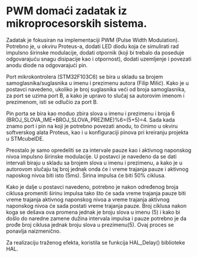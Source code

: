 # PWM domaći zadatak iz mikroprocesorskih sistema. 

Zadatak je fokusiran na implementaciji PWM (Pulse Width Modulation). Potrebno je, u okviru Proteus-a, dodati LED diodu koja će simulirati rad impulsno širinske modulacije, dodati otpornik (koji bi trebalo da poseduje odgovarajuću snagu disipacije kao i otpornost), dodati uzemljenje i povezati anodu diode na odgovarajući pin.

Port mikrokontrolera (STM32F103C6) se bira u skladu sa brojem samoglasnika/suglasnika u imenu i prezimenu autora (Filip Milić). Kako je u postavci navedeno, ukoliko je broj suglasnika veći od broja samoglasnika, za port se uzima port B, a kako je upravo to slučaj sa autorovim imenom i prezimenom, isti se odlučio za port B.

Pin porta se bira kao moduo zbira slova u imenu i prezimenu i broja 6 (BROJ_SLOVA_IME+BROJ_SLOVA_PREZIME)%6=(5+5)=4. Sada kada znamo port i pin na koji je potrebno povezati anodu, to činimo u okviru softverskog alata Proteus, kao i u konfiguraciji pinova pri kreiranju projekta u STMcubeIDE.

Preostalo je samo opredeliti se za intervale pauze kao i aktivnog naponskog nivoa impulsno širinske modulacije. U postavci je navedeno da se dati intervali biraju u skladu sa brojem slova u imenu i prezimenu, a kako je u autorovom slučaju taj broj jednak onda će i vreme trajanja pauze i aktivnog naposkog nivoa biti isto (5ms).
Širina impulsa će biti 50% ciklusa.

Kako je dalje u postavci navedeno, potrebno je nakon određenog broja ciklusa promeniti širinu impulsa tako što će sada vreme trajanja pauze biti vreme trajanja aktivnog naponskog nivoa a vreme trajanja aktivnog naponskog nivoa će sada postati vreme trajanja pauze. Broj ciklusa nakon koga se dešava ova promena jednak je broju slova u imenu (5) i kako bi došlo do naredne zamene dužina intervala impulsa i pauze potrebno je da prođe broj ciklusa jednak broju slova u prezimenu(5). Ovaj proces se ponavlja naizmenično.

Za realizaciju traženog efekta, koristila se funkcija HAL_Delay() biblioteke HAL. 
